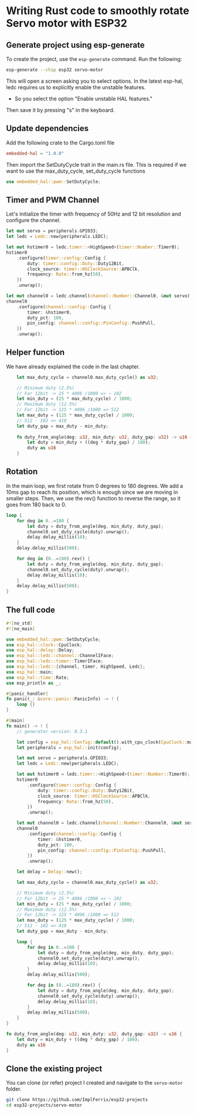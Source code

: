 # Writing Rust code to smoothly rotate Servo motor with ESP32

## Generate project using esp-generate

To create the project, use the `esp-generate` command. Run the following:

```sh
esp-generate --chip esp32 servo-motor
```
This will open a screen asking you to select options. In the latest esp-hal, ledc requires us to explicitly enable the unstable features. 

- So you select the option "Enable unstable HAL features."

Then save it by pressing "s" in the keyboard.


## Update dependencies
Add the following crate to the Cargo.toml file
```toml
embedded-hal = "1.0.0"
```

Then import the SetDutyCycle trait in the main.rs file. This is required if we want to use the max_duty_cycle, set_duty_cycle functions
```rust
use embedded_hal::pwm::SetDutyCycle;
```

## Timer and PWM Channel

Let's initialize the timer with frequency of 50Hz and 12 bit resolution and configure the channel.

```rust
let mut servo = peripherals.GPIO33;
let ledc = Ledc::new(peripherals.LEDC);

let mut hstimer0 = ledc.timer::<HighSpeed>(timer::Number::Timer0);
hstimer0
    .configure(timer::config::Config {
        duty: timer::config::Duty::Duty12Bit,
        clock_source: timer::HSClockSource::APBClk,
        frequency: Rate::from_hz(50),
    })
    .unwrap();

let mut channel0 = ledc.channel(channel::Number::Channel0, &mut servo);
channel0
    .configure(channel::config::Config {
        timer: &hstimer0,
        duty_pct: 100,
        pin_config: channel::config::PinConfig::PushPull,
    })
    .unwrap();
```

## Helper function

We have already explained the code in the last chapter.

```rust
    let max_duty_cycle = channel0.max_duty_cycle() as u32;

    // Minimum duty (2.5%)
    // For 12bit -> 25 * 4096 /1000 => ~ 102
    let min_duty = (25 * max_duty_cycle) / 1000;
    // Maximum duty (12.5%)
    // For 12bit -> 125 * 4096 /1000 => 512
    let max_duty = (125 * max_duty_cycle) / 1000;
    // 512 - 102 => 410
    let duty_gap = max_duty - min_duty;
    
    fn duty_from_angle(deg: u32, min_duty: u32, duty_gap: u32) -> u16 {
        let duty = min_duty + ((deg * duty_gap) / 180);
        duty as u16
    }
```

## Rotation

In the main loop, we first rotate from 0 degrees to 180 degrees. We add a 10ms gap to reach its position, which is enough since we are moving in smaller steps. Then, we use the rev() function to reverse the range, so it goes from 180 back to 0.

```rust
loop {
    for deg in 0..=180 {
        let duty = duty_from_angle(deg, min_duty, duty_gap);
        channel0.set_duty_cycle(duty).unwrap();
        delay.delay_millis(10);
    }
    delay.delay_millis(500);

    for deg in (0..=180).rev() {
        let duty = duty_from_angle(deg, min_duty, duty_gap);
        channel0.set_duty_cycle(duty).unwrap();
        delay.delay_millis(10);
    }
    delay.delay_millis(500);
}
```

## The full code
```rust
#![no_std]
#![no_main]

use embedded_hal::pwm::SetDutyCycle;
use esp_hal::clock::CpuClock;
use esp_hal::delay::Delay;
use esp_hal::ledc::channel::ChannelIFace;
use esp_hal::ledc::timer::TimerIFace;
use esp_hal::ledc::{channel, timer, HighSpeed, Ledc};
use esp_hal::main;
use esp_hal::time::Rate;
use esp_println as _;

#[panic_handler]
fn panic(_: &core::panic::PanicInfo) -> ! {
    loop {}
}

#[main]
fn main() -> ! {
    // generator version: 0.3.1

    let config = esp_hal::Config::default().with_cpu_clock(CpuClock::max());
    let peripherals = esp_hal::init(config);

    let mut servo = peripherals.GPIO33;
    let ledc = Ledc::new(peripherals.LEDC);

    let mut hstimer0 = ledc.timer::<HighSpeed>(timer::Number::Timer0);
    hstimer0
        .configure(timer::config::Config {
            duty: timer::config::Duty::Duty12Bit,
            clock_source: timer::HSClockSource::APBClk,
            frequency: Rate::from_hz(50),
        })
        .unwrap();

    let mut channel0 = ledc.channel(channel::Number::Channel0, &mut servo);
    channel0
        .configure(channel::config::Config {
            timer: &hstimer0,
            duty_pct: 100,
            pin_config: channel::config::PinConfig::PushPull,
        })
        .unwrap();

    let delay = Delay::new();

    let max_duty_cycle = channel0.max_duty_cycle() as u32;

    // Minimum duty (2.5%)
    // For 12bit -> 25 * 4096 /1000 => ~ 102
    let min_duty = (25 * max_duty_cycle) / 1000;
    // Maximum duty (12.5%)
    // For 12bit -> 125 * 4096 /1000 => 512
    let max_duty = (125 * max_duty_cycle) / 1000;
    // 512 - 102 => 410
    let duty_gap = max_duty - min_duty;

    loop {
        for deg in 0..=180 {
            let duty = duty_from_angle(deg, min_duty, duty_gap);
            channel0.set_duty_cycle(duty).unwrap();
            delay.delay_millis(10);
        }
        delay.delay_millis(500);

        for deg in (0..=180).rev() {
            let duty = duty_from_angle(deg, min_duty, duty_gap);
            channel0.set_duty_cycle(duty).unwrap();
            delay.delay_millis(10);
        }
        delay.delay_millis(500);
    }
}

fn duty_from_angle(deg: u32, min_duty: u32, duty_gap: u32) -> u16 {
    let duty = min_duty + ((deg * duty_gap) / 180);
    duty as u16
}
```


## Clone the existing project
You can clone (or refer) project I created and navigate to the `servo-motor` folder.

```sh
git clone https://github.com/ImplFerris/esp32-projects
cd esp32-projects/servo-motor
```
